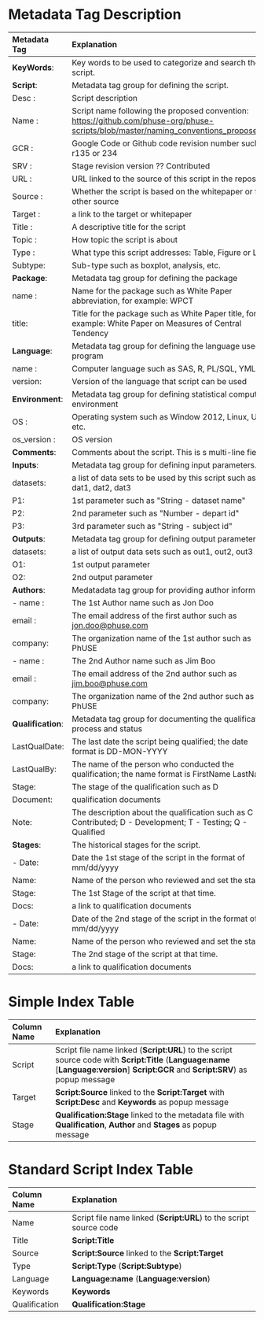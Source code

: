 # Metadata Tag Description

| Metadata Tag | Explanation | 
|:--- |:--- |
|**KeyWords**: | Key words to be used to categorize and search the script.| 
|**Script**: | Metadata tag group for defining the script.| 
|  Desc   : | Script description | 
|  Name   : | Script name following the proposed convention: https://github.com/phuse-org/phuse-scripts/blob/master/naming_conventions_proposed.txt| 
|  GCR    : | Google Code or Github code revision number such as r135 or 234 |
|  SRV    : | Stage revision version ?? Contributed | 
|  URL    : | URL linked to the source of this script in the repository | 
|  Source : | Whether the script is based on the whitepaper or from other source |
|  Target : | a link to the target or whitepaper | 
|  Title  : | A descriptive title for the script | 
|  Topic  : | How topic the script is about |
|  Type   : | What type this script addresses: Table, Figure or List |
|  Subtype: | Sub-type such as boxplot, analysis, etc. 
|**Package**: | Metadata tag group for defining the package | 
|  name : | Name for the package such as White Paper abbreviation, for example: WPCT | 
|  title: | Title for the package such as White Paper title, for example: White Paper on Measures of Central Tendency |
|**Language**: | Metadata tag group for defining the language used to program
|  name   : | Computer language such as SAS, R, PL/SQL, YML, etc. |
|  version: | Version of the language that script can be used | 
|**Environment**: | Metadata tag group for defining statistical computing environment |
|  OS : | Operating system such as Window 2012, Linux, Unix, etc. | 
|  os_version : | OS version | 
|**Comments**: | Comments about the script. This is s multi-line field. |
|**Inputs**: | Metadata tag group for defining input parameters. | 
|  datasets: | a list of data sets to be used by this script such as dat1, dat2, dat3 | 
|  P1: | 1st parameter such as "String - dataset name" | 
|  P2: | 2nd parameter such as "Number - depart id" | 
|  P3: | 3rd parameter such as "String - subject id" |
|**Outputs**: | Metadata tag group for defining output parameters | 
|  datasets: | a list of output data sets such as out1, out2, out3 |
|  O1: | 1st output parameter |
|  O2: | 2nd output parameter |
|**Authors**: | Medatadata tag group for providing author information |
|  - name   : | The 1st Author name such as Jon Doo |
|    email  : | The email address of the first author such as jon.doo@phuse.com |
|    company: | The organization name of the 1st author such as PhUSE |
|  - name   : | The 2nd Author name such as Jim Boo |
|    email  : | The email address of the 2nd author such as jim.boo@phuse.com |
|    company: | The organization name of the 2nd author such as PhUSE|
|**Qualification**: | Metadata tag group for documenting the qualification process and status | 
|  LastQualDate: | The last date the script being qualified; the date format is DD-MON-YYYY |
|  LastQualBy: | The name of the person who conducted the qualification; the name format is FirstName LastName |
|  Stage: | The stage of the qualification such as D
|  Document: | qualification documents | 
|  Note: | The description about the qualification such as C - Contributed; D - Development; T - Testing; Q - Qualified |
|**Stages**: | The historical stages for the script. | 
|  - Date: | Date the 1st stage of the script in the format of mm/dd/yyyy |
|    Name: | Name of the person who reviewed and set the stage. | 
|    Stage: | The 1st Stage of the script at that time. | 
|    Docs: | a link to qualification documents |
|  - Date: | Date of the 2nd stage of the script in the format of mm/dd/yyyy | 
|    Name: | Name of the person who reviewed and set the stage. | 
|    Stage: | The 2nd stage of the script at that time. |  	
|    Docs: | a link to qualification documents |

# Simple Index Table
| Column Name | Explanation | 
|:--- |:--- |
| Script | Script file name linked (**Script:URL**) to the script source code with **Script:Title** (**Language:name** [**Language:version**] **Script:GCR** and **Script:SRV**) as popup message |
| Target | **Script:Source** linked to the **Script:Target** with **Script:Desc** and **Keywords** as popup message |  
| Stage | **Qualification:Stage** linked to the metadata file with **Qualification**, **Author** and **Stages** as popup message |

# Standard Script Index Table
| Column Name | Explanation |
|:--- |:--- |
| Name | Script file name linked (**Script:URL**) to the script source code |
| Title | **Script:Title** |
| Source | **Script:Source** linked to the **Script:Target** |
| Type | **Script:Type** (**Script:Subtype**) |
| Language | **Language:name** (**Language:version**) |
| Keywords | **Keywords** |
| Qualification | **Qualification:Stage** |

